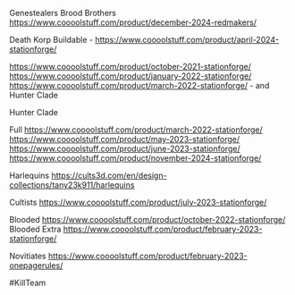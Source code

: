 Genestealers
Brood Brothers https://www.coooolstuff.com/product/december-2024-redmakers/

Death Korp
Buildable - https://www.coooolstuff.com/product/april-2024-stationforge/

https://www.coooolstuff.com/product/october-2021-stationforge/
https://www.coooolstuff.com/product/january-2022-stationforge/
https://www.coooolstuff.com/product/march-2022-stationforge/ - and Hunter Clade

Hunter Clade

Full https://www.coooolstuff.com/product/march-2022-stationforge/
https://www.coooolstuff.com/product/may-2023-stationforge/
https://www.coooolstuff.com/product/june-2023-stationforge/
https://www.coooolstuff.com/product/november-2024-stationforge/

Harlequins
https://cults3d.com/en/design-collections/tany23k911/harlequins

Cultists
https://www.coooolstuff.com/product/july-2023-stationforge/

Blooded
https://www.coooolstuff.com/product/october-2022-stationforge/
Blooded Extra https://www.coooolstuff.com/product/february-2023-stationforge/

Novitiates
https://www.coooolstuff.com/product/february-2023-onepagerules/

#KillTeam 

